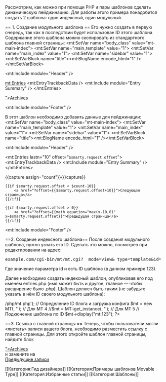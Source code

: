 Рассмотрим, как можно при помощи PHP и пары шаблонов сделать динамическую пейджинацию.
Для работы этого примера понадобится создать 2 шаблона: один индексный, один модульный.

== 1. Создание модульного шаблона == 
Его нужно создать в первую очередь, так как в последствии будет использован ID этого шаблона.
Содержание этого шаблона можно скопировать из стандартного шаблона главной страницы:
<source lang="html4strict">
<mt:SetVar name="body_class" value="mt-main-index">
<mt:SetVar name="main_template" value="1">
<mt:SetVar name="main_index" value="1">
<mt:SetVar name="sidebar" value="1">
<mt:SetVarBlock name="title"><mt:BlogName encode_html="1" /></mt:SetVarBlock>

<mt:Include module="Header" />

<mt:Entries>
	<mt:EntryTrackbackData />
	<mt:Include module="Entry Summary" />
</mt:Entries>

<div class="content-nav">
	<a href="<mt:Link template="archive_index" />">Archives</a>
</div>

<mt:Include module="Footer" />
</source>

В этот шаблон необходимо добавить данные для пейджинации:
<source lang="html4strict">
<mt:SetVar name="body_class" value="mt-main-index">
<mt:SetVar name="main_template" value="1">
<mt:SetVar name="main_index" value="1">
<mt:SetVar name="sidebar" value="1">
<mt:SetVarBlock name="title"><mt:BlogName encode_html="1" /></mt:SetVarBlock>

<mt:Include module="Header" />

<mt:Entries lastn="10" offset="`$smarty.request.offset`">
	<mt:EntryTrackbackData />
	<mt:Include module="Entry Summary" />
</mt:Entries>

<div class="content-nav">
	{{capture assign="count"}}<mt:BlogEntryCount />{{/capture}}

	{{if $smarty.request.offset < $count-10}}
		<a href="?offset={{$smarty.request.offset+10}}">Следующая страница</a>
	{{/if}}

	{{if $smarty.request.offset > 0}}
		<a href="?offset={{math equation="max(x-10,0)" x=$smarty.request.offset}}">Предыдущая страница</a>
	{{/if}}
</div>

<mt:Include module="Footer" />
</source>

==2. Создание индексного шаблона==
После создания модульного шаблона, нужно узнать его ID. Сделать это можно, посмотрев при редактировании на адрес:
<pre>example.com/cgi-bin/mt/mt.cgi?__mode=view&_type=template&id=123&blog_id=1</pre>
Где значение параметра id и есть ID шаблона (в данном примере 123).

Далее необходимо создать индексный шаблон, опубликовав его под именем entries.php (имя может быть и другое, главное — чтобы расширение было .php). Шаблон должен быть таким (не забудьте указать в нём ID своего модульного шаблона):
<source lang="php">
<?php

// Подключение PHP-библиотеки MT
include('<mt:CGIServerPath />/php/mt.php');

// Определение ID блога и загрузка конфига
$mt = new MT(<mt:BlogID />, '<mt:ConfigFile />'); // Для MT 4
//$mt = MT::get_instance(<mt:BlogID />, '<mt:ConfigFile />'); // Для MT 5


// Подкючение шаблона по ID
$mt->display("mt:123");

?>
</source>

==3. Ссылка с главной страницы ==
Теперь, чтобы пользователи могли «листать» записи вашего блога, необходимо разместить ссылку с главной страницы. Для этого откройте шаблон главной страницы, найдите блок 
<source lang="html4strict">
<div class="content-nav">
	<a href="<mt:Link template="archive_index" />">Archives</a>
</div>
</source>
и замените на
<source lang="html4strict">
<div class="content-nav">
	<a href="<mt:BlogURL />entries.php?offset=10">Предыдущие записи</a>
</div>
</source>

[[Категория:Гид дизайнера]]
[[Категория:Примеры шаблонов Movable Type]]
[[Категория:Избранные статьи]]
[[Категория:Шаблоны]]

